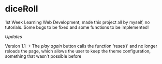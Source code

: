 # diceRoll

1st Week Learning Web Development, made this project all by myself, no tutorials.
Some bugs to be fixed and some functions to be implemented!


*Updates*

Version 1.1 -> The *play again* button calls the function 'reset()' and no longer reloads the page, which allows the user to keep the theme configuration, something that wasn't possible before
